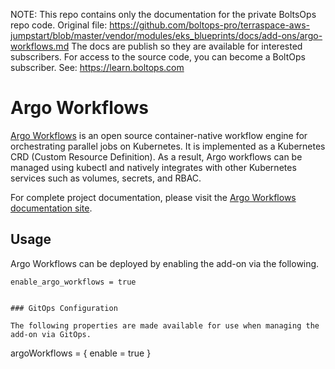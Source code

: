 <!-- note marker start -->
NOTE: This repo contains only the documentation for the private BoltsOps repo code.
Original file: https://github.com/boltops-pro/terraspace-aws-jumpstart/blob/master/vendor/modules/eks_blueprints/docs/add-ons/argo-workflows.md
The docs are publish so they are available for interested subscribers.
For access to the source code, you can become a BoltOps subscriber.
See: https://learn.boltops.com

<!-- note marker end -->

# Argo Workflows

[Argo Workflows](https://argoproj.github.io/argo-workflows/) is an open source container-native workflow engine for orchestrating parallel jobs on Kubernetes. It is implemented as a Kubernetes CRD (Custom Resource Definition). As a result, Argo workflows can be managed using kubectl and natively integrates with other Kubernetes services such as volumes, secrets, and RBAC.

For complete project documentation, please visit the [Argo Workflows documentation site](https://argoproj.github.io/argo-workflows/).

## Usage

Argo Workflows can be deployed by enabling the add-on via the following.

```hcl
enable_argo_workflows = true
```


```

### GitOps Configuration

The following properties are made available for use when managing the add-on via GitOps.

```
argoWorkflows = {
  enable             = true
}
```
